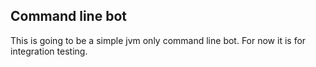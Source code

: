 ## Command line bot

This is going to be a simple jvm only command line bot.
For now it is for integration testing.

